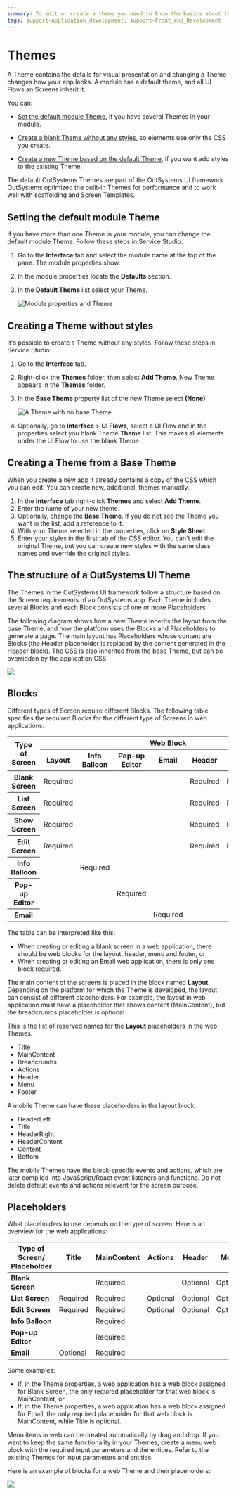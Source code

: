 ```yaml
---
summary: To edit or create a theme you need to know the basics about the theme structure. This document shows how themes integrate into the platform through predefined blocks and placeholders.
tags: support-application_development; support-Front_end_Development
---
```


# Themes

A Theme contains the details for visual presentation and changing a Theme changes how your app looks. A module has a default theme, and all UI Flows an Screens inherit it.

You can:

* [Set the default module Theme](#setting-the-default-module-theme), if you have several Themes in your module.

* [Create a blank Theme without any styles](#creating-a-theme-without-styles), so elements use only the CSS you create.

* [Create a new Theme based on the default Theme](#creating-a-theme-from-a-base-theme), if you want add styles to the existing Theme.

The default OutSystems Themes are part of the OutSystems UI framework. OutSystems optimized the built-in Themes for performance and to work well with scaffolding and Screen Templates.

## Setting the default module Theme

If you have more than one Theme in your module, you can change the default module Theme. Follow these steps in Service Studio:

1. Go to the **Interface** tab and select the module name at the top of the pane. The module properties show.

2. In the module properties locate the **Defaults** section.

3. In the **Default Theme** list select your Theme.

    ![Module properties and Theme](images/module-theme-ss.png?width=300)

## Creating a Theme without styles

It's possible to create a Theme without any styles. Follow these steps in Service Studio:

1. Go to the **Interface** tab.

2. Right-click the **Themes** folder, then select **Add Theme**. New Theme appears in the **Themes** folder.

3. In the **Base Theme** property list of the new Theme select **(None)**.
    
    ![A Theme with no base Theme](images/creating-blank-theme-ss.png?width=300)

4. Optionally, go to **Interface** > **UI Flows**, select a UI Flow and in the properties select you blank Theme **Theme** list. This makes all elements under the UI Flow to use the blank Theme. 

## Creating a Theme from a Base Theme

When you create a new app it already contains a copy of the CSS which you can edit. You can create new, additional, themes manually.

1. In the **Interface** tab right-click **Themes** and select **Add Theme**.
1. Enter the name of your new theme.
1. Optionally, change the **Base Theme**. If you do not see the Theme you want in the list, add a reference to it.
1. With your Theme selected in the properties, click on **Style Sheet**.
1. Enter your styles in the first tab of the CSS editor. You can't edit the original Theme, but you can create new styles with the same class names and override the original styles.

## The structure of a OutSystems UI Theme

The Themes in the OutSystems UI framework follow a structure based on the Screen requirements of an OutSystems app. Each Theme includes several Blocks and each Block consists of one or more Placeholders.

The following diagram shows how a new Theme inherits the layout from the base Theme, and how the platform uses the Blocks and Placeholders to generate a page. The main layout has Placeholders whose content are Blocks (the Header placeholder is replaced by the content generated in the Header block). The CSS is also inherited from the base Theme, but can be overridden by the application CSS.

![](images/themes-concept.png?width=500)

## Blocks

Different types of Screen require different Blocks. The following table specifies the required Blocks for the different type of Screens in web applications:

<table markdown="1">
<thead>
<tr>
<th rowspan="2">
Type of Screen
</th>
<th colspan="7">
Web Block
</th>
</tr>
<tr>
<th>
Layout
</th>
<th>
Info Balloon
</th>
<th>
Pop-up Editor
</th>
<th>
Email
</th>
<th>
Header
</th>
<th>
Menu
</th>
<th>
Footer
</th>
</tr>
</thead>
<tbody>
<tr>
<th>
Blank Screen
</th>
<td>
Required
</td>
<td></td>
<td></td>
<td></td>
<td>
Required
</td>
<td>
Required
</td>
<td>
Required
</td>
</tr>
<tr>
<th>
List Screen
</th>
<td>
Required
</td>
<td></td>
<td></td>
<td></td>
<td>
Required
</td>
<td>
Required
</td>
<td>
Required
</td>
</tr>
<tr>
<th>
Show Screen
</th>
<td>
Required
</td>
<td></td>
<td></td>
<td></td>
<td>
Required
</td>
<td>
Required
</td>
<td>
Required
</td>
</tr>
<tr>
<th>
Edit Screen
</th>
<td>
Required
</td>
<td></td>
<td></td>
<td></td>
<td>
Required
</td>
<td>
Required
</td>
<td>
Required
</td>
</tr>
<tr>
<th>
Info Balloon
</th>
<td></td>
<td>
Required
</td>
<td></td>
<td></td>
<td></td>
<td></td>
<td></td>
</tr>
<tr>
<th>
Pop-up Editor
</th>
<td></td>
<td></td>
<td>
Required
</td>
<td></td>
<td></td>
<td></td>
<td></td>
</tr>
<tr>
<th>
Email
</th>
<td></td>
<td></td>
<td></td>
<td>
Required
</td>
<td></td>
<td></td>
<td></td>
</tr>
</tbody>
</table>

The table can be interpreted like this:

* When creating or editing a blank screen in a web application, there should be web blocks for the layout, header, menu and footer, or
* When creating or editing an Email web application, there is only one block required.

The main content of the screens is placed in the block named **Layout**. Depending on the platform for which the Theme is developed, the layout can consist of different placeholders. For example, the layout in web application must have a placeholder that shows content (MainContent), but the breadcrumbs placeholder is optional.

This is the list of reserved names for the **Layout**  placeholders in the web Themes.

* Title
* MainContent
* Breadcrumbs
* Actions
* Header
* Menu
* Footer

A mobile Theme can have these placeholders in the layout block:

* HeaderLeft
* Title
* HeaderRight
* HeaderContent
* Content
* Bottom

The mobile Themes have the block-specific events and actions, which are later compiled into JavaScript/React event listeners and functions. Do not delete default events and actions relevant for the screen purpose. 

## Placeholders

What placeholders to use depends on the type of screen. Here is an overview for the web applications:

|Type of Screen/<br/> Placeholder|Title|MainContent	|Actions|Header|Menu|Footer|
|---|---|---|---|---|---|---|
|**Blank Screen**||Required||Optional|Optional|Optional|
|**List Screen**|Required|Required|Optional|Optional|Optional|Optional|
|**Edit Screen**|Required|Required|Optional|Optional|Optional|Optional|
|**Info Balloon**||Required|||||
|**Pop-up Editor**||Required|||||
|**Email**|Optional|Required|||||

Some examples:

* If, in the Theme properties, a web application has a web block assigned for Blank Screen, the only required placeholder for that web block is MainContent, or
* If, in the Theme properties, a web application has a web block assigned for Email, the only required placeholder for that web block is MainContent, while Title is optional.

Menu items in web can be created automatically by drag and drop. If you want to keep the same functionality in your Themes, create a menu web block with the required input parameters and the entities. Refer to the existing Themes for input parameters and entities.

Here is an example of blocks for a web Theme and their placeholders:

![](images/theme-layout.png?width=300)
